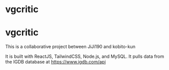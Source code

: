 # vgcritic
# vgcritic
This is a collaborative project between JiJi190 and kobito-kun

It is built with ReactJS, TailwindCSS, Node.js, and MySQL. It pulls data from the IGDB database at https://www.igdb.com/api
